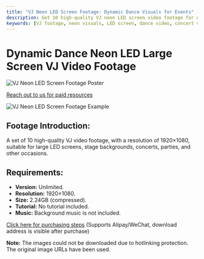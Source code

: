 ```yaml
---
title: "VJ Neon LED Screen Footage: Dynamic Dance Visuals for Events"
description: Get 10 high-quality VJ neon LED screen video footage for dynamic dance visuals. Perfect for concerts, parties, and stage backgrounds. Full HD 1920x1080 resolution.
keywords: [VJ footage, neon visuals, LED screen, dance video, concert visuals, party visuals, stage background, motion graphics, video loops]
---
```


# Dynamic Dance Neon LED Large Screen VJ Video Footage

![VJ Neon LED Screen Footage Poster](https://www.gfxcamp.com/wp-content/uploads/2022/08/0001-4.jpg)

[Reach out to us for paid resources](https://wa.me/8613237610083)

![VJ Neon LED Screen Footage Example](https://www.gfxcamp.com/wp-content/uploads/2022/08/0002-4.jpg)

## Footage Introduction:

A set of 10 high-quality VJ video footage, with a resolution of 1920×1080, suitable for large LED screens, stage backgrounds, concerts, parties, and other occasions.

## Requirements:

*   **Version:** Unlimited.
*   **Resolution:** 1920×1080.
*   **Size:** 2.24GB (compressed).
*   **Tutorial:** No tutorial included.
*   **Music:** Background music is not included.

[Click here for purchasing steps](https://www.gfxcamp.com/buy-help)
(Supports Alipay/WeChat, download address is visible after purchase)

**Note:** The images could not be downloaded due to hotlinking protection. The original image URLs have been used.